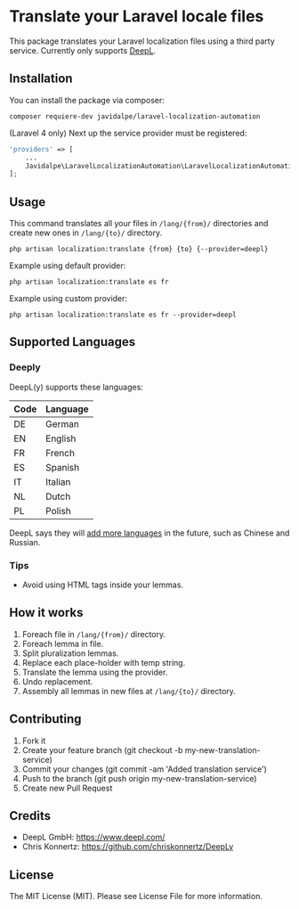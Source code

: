# Translate your Laravel locale files
This package translates your Laravel localization files using a third party service. Currently only supports [DeepL](https://www.deepl.com).

## Installation
You can install the package via composer:
```
composer requiere-dev javidalpe/laravel-localization-automation
```  

(Laravel 4 only)
Next up the service provider must be registered:
```php
'providers' => [
    ...
    Javidalpe\LaravelLocalizationAutomation\LaravelLocalizationAutomationServiceProvider::class,
];
```

## Usage 
This command translates all your files in `/lang/{from}/` directories and create new ones in `/lang/{to}/` directory. 
```
php artisan localization:translate {from} {to} {--provider=deepl}
```

Example using default provider:
```
php artisan localization:translate es fr
```

Example using custom provider:
```
php artisan localization:translate es fr --provider=deepl
```

## Supported Languages
### Deeply
DeepL(y) supports these languages:

| Code | Language      |
|------|---------------|
| DE   | German        |
| EN   | English       |
| FR   | French        |
| ES   | Spanish       |
| IT   | Italian       |
| NL   | Dutch         |
| PL   | Polish        |


DeepL says they will [add more languages](https://www.heise.de/newsticker/meldung/Maschinelles-Uebersetzen-Deutsches-Start-up-DeepL-will-230-Sprachkombinationen-unterstuetzen-3836533.html) 
in the future, such as Chinese and Russian.

### Tips
- Avoid using HTML tags inside your lemmas.

## How it works
1. Foreach file in `/lang/{from}/` directory.
2. Foreach lemma in file.
3. Split pluralization lemmas.
4. Replace each place-holder with temp string.
5. Translate the lemma using the provider.
6. Undo replacement.
7. Assembly all lemmas in new files at `/lang/{to}/` directory.

## Contributing
1. Fork it
2. Create your feature branch (git checkout -b my-new-translation-service)
3. Commit your changes (git commit -am 'Added translation service')
4. Push to the branch (git push origin my-new-translation-service)
5. Create new Pull Request

## Credits
- DeepL GmbH: https://www.deepl.com/
- Chris Konnertz: https://github.com/chriskonnertz/DeepLy

## License
The MIT License (MIT). Please see License File for more information.